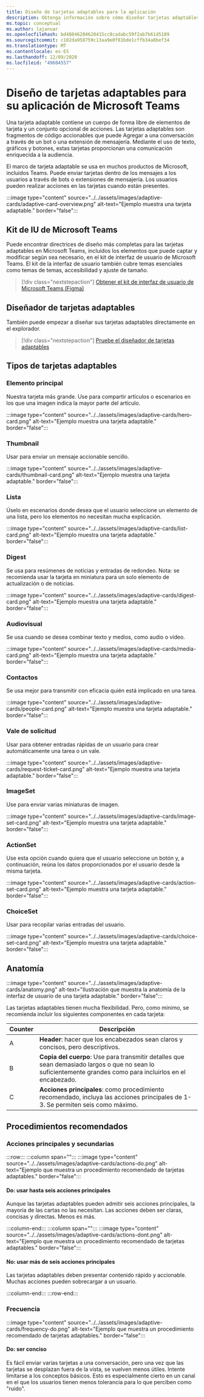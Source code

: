 ```yaml
---
title: Diseño de tarjetas adaptables para la aplicación
description: Obtenga información sobre cómo diseñar tarjetas adaptables para Teams y obtener el kit de la interfaz de usuario de Microsoft Teams.
ms.topic: conceptual
ms.author: lajanuar
ms.openlocfilehash: bd48846284620415cc8cadabc59f2ab7b61d5189
ms.sourcegitcommit: c102da958759c13aa9e0f81bde1cffb34a8bef34
ms.translationtype: MT
ms.contentlocale: es-ES
ms.lasthandoff: 12/09/2020
ms.locfileid: "49604557"
---
```

# <a name="designing-adaptive-cards-for-your-microsoft-teams-app"></a>Diseño de tarjetas adaptables para su aplicación de Microsoft Teams

Una tarjeta adaptable contiene un cuerpo de forma libre de elementos de tarjeta y un conjunto opcional de acciones. Las tarjetas adaptables son fragmentos de código accionables que puede Agregar a una conversación a través de un bot o una extensión de mensajería. Mediante el uso de texto, gráficos y botones, estas tarjetas proporcionan una comunicación enriquecida a la audiencia.

El marco de tarjeta adaptable se usa en muchos productos de Microsoft, incluidos Teams. Puede enviar tarjetas dentro de los mensajes a los usuarios a través de bots o extensiones de mensajería. Los usuarios pueden realizar acciones en las tarjetas cuando están presentes.

:::image type="content" source="../../assets/images/adaptive-cards/adaptive-card-overview.png" alt-text="Ejemplo muestra una tarjeta adaptable." border="false":::

## <a name="microsoft-teams-ui-kit"></a>Kit de IU de Microsoft Teams

Puede encontrar directrices de diseño más completas para las tarjetas adaptables en Microsoft Teams, incluidos los elementos que puede captar y modificar según sea necesario, en el kit de interfaz de usuario de Microsoft Teams. El kit de la interfaz de usuario también cubre temas esenciales como temas de temas, accesibilidad y ajuste de tamaño.

> [!div class="nextstepaction"]
> [Obtener el kit de interfaz de usuario de Microsoft Teams (Figma)](https://www.figma.com/community/file/916836509871353159)

## <a name="adaptive-cards-designer"></a>Diseñador de tarjetas adaptables

También puede empezar a diseñar sus tarjetas adaptables directamente en el explorador.

> [!div class="nextstepaction"]
> [Pruebe el diseñador de tarjetas adaptables](https://adaptivecards.io/designer/)

## <a name="types-of-adaptive-cards"></a>Tipos de tarjetas adaptables

### <a name="hero"></a>Elemento principal

Nuestra tarjeta más grande. Use para compartir artículos o escenarios en los que una imagen indica la mayor parte del artículo.

:::image type="content" source="../../assets/images/adaptive-cards/hero-card.png" alt-text="Ejemplo muestra una tarjeta adaptable." border="false":::

### <a name="thumbnail"></a>Thumbnail

Usar para enviar un mensaje accionable sencillo.

:::image type="content" source="../../assets/images/adaptive-cards/thumbnail-card.png" alt-text="Ejemplo muestra una tarjeta adaptable." border="false":::

### <a name="list"></a>Lista

Úselo en escenarios donde desea que el usuario seleccione un elemento de una lista, pero los elementos no necesitan mucha explicación.

:::image type="content" source="../../assets/images/adaptive-cards/list-card.png" alt-text="Ejemplo muestra una tarjeta adaptable." border="false":::

### <a name="digest"></a>Digest

Se usa para resúmenes de noticias y entradas de redondeo. Nota: se recomienda usar la tarjeta en miniatura para un solo elemento de actualización o de noticias.

:::image type="content" source="../../assets/images/adaptive-cards/digest-card.png" alt-text="Ejemplo muestra una tarjeta adaptable." border="false":::

### <a name="media"></a>Audiovisual

Se usa cuando se desea combinar texto y medios, como audio o vídeo.

:::image type="content" source="../../assets/images/adaptive-cards/media-card.png" alt-text="Ejemplo muestra una tarjeta adaptable." border="false":::

### <a name="people"></a>Contactos

Se usa mejor para transmitir con eficacia quién está implicado en una tarea.

:::image type="content" source="../../assets/images/adaptive-cards/people-card.png" alt-text="Ejemplo muestra una tarjeta adaptable." border="false":::

### <a name="request-ticket"></a>Vale de solicitud

Usar para obtener entradas rápidas de un usuario para crear automáticamente una tarea o un vale.

:::image type="content" source="../../assets/images/adaptive-cards/request-ticket-card.png" alt-text="Ejemplo muestra una tarjeta adaptable." border="false":::

### <a name="imageset"></a>ImageSet

Use para enviar varias miniaturas de imagen.

:::image type="content" source="../../assets/images/adaptive-cards/image-set-card.png" alt-text="Ejemplo muestra una tarjeta adaptable." border="false":::

### <a name="actionset"></a>ActionSet

Use esta opción cuando quiera que el usuario seleccione un botón y, a continuación, reúna los datos proporcionados por el usuario desde la misma tarjeta.

:::image type="content" source="../../assets/images/adaptive-cards/action-set-card.png" alt-text="Ejemplo muestra una tarjeta adaptable." border="false":::

### <a name="choiceset"></a>ChoiceSet

Usar para recopilar varias entradas del usuario.

:::image type="content" source="../../assets/images/adaptive-cards/choice-set-card.png" alt-text="Ejemplo muestra una tarjeta adaptable." border="false":::

## <a name="anatomy"></a>Anatomía

:::image type="content" source="../../assets/images/adaptive-cards/anatomy.png" alt-text="Ilustración que muestra la anatomía de la interfaz de usuario de una tarjeta adaptable." border="false":::

Las tarjetas adaptables tienen mucha flexibilidad. Pero, como mínimo, se recomienda incluir los siguientes componentes en cada tarjeta:

|Counter|Descripción|
|----------|-----------|
|A|**Header**: hacer que los encabezados sean claros y concisos, pero descriptivos.|
|B|**Copia del cuerpo**: Use para transmitir detalles que sean demasiado largos o que no sean lo suficientemente grandes como para incluirlos en el encabezado.|
|C|**Acciones principales**: como procedimiento recomendado, incluya las acciones principales de 1-3. Se permiten seis como máximo.|

## <a name="best-practices"></a>Procedimientos recomendados

### <a name="primary-and-secondary-actions"></a>Acciones principales y secundarias

:::row:::
   :::column span="":::
:::image type="content" source="../../assets/images/adaptive-cards/actions-do.png" alt-text="Ejemplo que muestra un procedimiento recomendado de tarjetas adaptables." border="false":::

#### <a name="do-use-up-to-six-primary-actions"></a>Do: usar hasta seis acciones principales

Aunque las tarjetas adaptables pueden admitir seis acciones principales, la mayoría de las cartas no las necesitan. Las acciones deben ser claras, concisas y directas. Menos es más.

   :::column-end:::
   :::column span="":::
:::image type="content" source="../../assets/images/adaptive-cards/actions-dont.png" alt-text="Ejemplo que muestra un procedimiento recomendado de tarjetas adaptables." border="false":::

#### <a name="dont-use-more-than-six-primary-actions"></a>No: usar más de seis acciones principales

Las tarjetas adaptables deben presentar contenido rápido y accionable. Muchas acciones pueden sobrecargar a un usuario.

   :::column-end:::
:::row-end:::

### <a name="frequency"></a>Frecuencia

:::image type="content" source="../../assets/images/adaptive-cards/frequency-do.png" alt-text="Ejemplo que muestra un procedimiento recomendado de tarjetas adaptables." border="false":::

#### <a name="do-be-concise"></a>Do: ser conciso

Es fácil enviar varias tarjetas a una conversación, pero una vez que las tarjetas se desplazan fuera de la vista, se vuelven menos útiles. Intente limitarse a los conceptos básicos. Esto es especialmente cierto en un canal en el que los usuarios tienen menos tolerancia para lo que perciben como "ruido".
